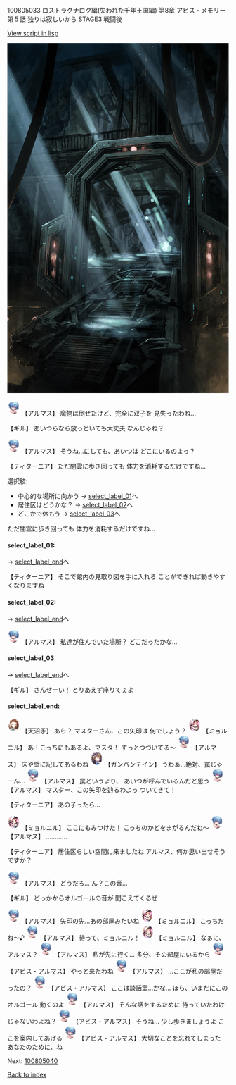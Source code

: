 100805033 ロストラグナロク編(失われた千年王国編) 第8章 アビス・メモリー 第５話 独りは寂しいから STAGE3 戦闘後

[View script in lisp](../scripts/100805033.txt)

![bifrost.png](../images/backgrounds/bifrost.png)

<img src="../images/units/3840001.png" alt="3840001.png" height="34"/>
【アルマス】
魔物は倒せたけど、完全に双子を
見失ったわね…

【ギル】
あいつらなら放っといても大丈夫
なんじゃね？

<img src="../images/units/3840001.png" alt="3840001.png" height="34"/>
【アルマス】
そうね…にしても、あいつは
どこにいるのよっ？

【ティターニア】
ただ闇雲に歩き回っても
体力を消耗するだけですね…

選択肢:
- 中心的な場所に向かう → [select_label_01](#select_label_01)へ
- 居住区はどうかな？ → [select_label_02](#select_label_02)へ
- どこかで休もう → [select_label_03](#select_label_03)へ

ただ闇雲に歩き回っても
体力を消耗するだけですね…

#### select_label_01:
 → [select_label_end](#select_label_end)へ

【ティターニア】
そこで館内の見取り図を手に入れる
ことができれば動きやすくなりますね

#### select_label_02:
 → [select_label_end](#select_label_end)へ

<img src="../images/units/3840001.png" alt="3840001.png" height="34"/>
【アルマス】
私達が住んでいた場所？
どこだったかな…

#### select_label_03:
 → [select_label_end](#select_label_end)へ

【ギル】
さんせーい！
とりあえず座りてぇよ

#### select_label_end:

<img src="../images/units/3300411.png" alt="3300411.png" height="34"/>
【天沼矛】
あら？
マスターさん、この矢印は
何でしょう？

<img src="../images/units/3200111.png" alt="3200111.png" height="34"/>
【ミョルニル】
あ！こっちにもあるよ、マスタ！
ずっとつづいてる～

<img src="../images/units/3840001.png" alt="3840001.png" height="34"/>
【アルマス】
床や壁に記してあるわね

<img src="../images/units/3600211.png" alt="3600211.png" height="34"/>
【ガンバンテイン】
うわぁ…絶対、罠じゃーん…

<img src="../images/units/3840001.png" alt="3840001.png" height="34"/>
【アルマス】
罠というより、
あいつが呼んでいるんだと思う

<img src="../images/units/3840001.png" alt="3840001.png" height="34"/>
【アルマス】
マスター、この矢印を辿るわよっ
ついてきて！

【ティターニア】
あの子ったら…

<img src="../images/units/3200111.png" alt="3200111.png" height="34"/>
【ミョルニル】
ここにもみつけた！
こっちのかどをまがるんだね～

<img src="../images/units/3840001.png" alt="3840001.png" height="34"/>
【アルマス】
…………

【ティターニア】
居住区らしい空間に来ましたね
アルマス、何か思い出せそう
ですか？

<img src="../images/units/3840001.png" alt="3840001.png" height="34"/>
【アルマス】
どうだろ…
ん？この音…

【ギル】
どっかからオルゴールの音が
聞こえてくるぜ

<img src="../images/units/3840001.png" alt="3840001.png" height="34"/>
【アルマス】
矢印の先…あの部屋みたいね

<img src="../images/units/3200111.png" alt="3200111.png" height="34"/>
【ミョルニル】
こっちだね～♪

<img src="../images/units/3840001.png" alt="3840001.png" height="34"/>
【アルマス】
待って、ミョルニル！

<img src="../images/units/3200111.png" alt="3200111.png" height="34"/>
【ミョルニル】
なぁに、アルマス？

<img src="../images/units/3840001.png" alt="3840001.png" height="34"/>
【アルマス】
私が先に行く…
多分、その部屋にいるから

<img src="../images/units/3840001.png" alt="3840001.png" height="34"/>
【アビス・アルマス】
やっと来たわね

<img src="../images/units/3840001.png" alt="3840001.png" height="34"/>
【アルマス】
…ここが私の部屋だったの？

<img src="../images/units/3840001.png" alt="3840001.png" height="34"/>
【アビス・アルマス】
ここは談話室…かな…
ほら、いまだにこのオルゴール
動くのよ

<img src="../images/units/3840001.png" alt="3840001.png" height="34"/>
【アルマス】
そんな話をするために
待っていたわけじゃないわよね？

<img src="../images/units/3840001.png" alt="3840001.png" height="34"/>
【アビス・アルマス】
そうね…
少し歩きましょうよ
ここを案内してあげる

<img src="../images/units/3840001.png" alt="3840001.png" height="34"/>
【アビス・アルマス】
大切なことを忘れてしまった
あなたのために、ね

Next: [100805040](100805040.md)

[Back to index](index.md)
